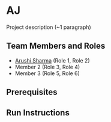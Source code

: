 # AJ

Project description (~1 paragraph)

## Team Members and Roles

* [Arushi Sharma](https://github.com/Arushi64/-CIS641-HW2-Sharma) (Role 1, Role 2)
* Member 2 (Role 3, Role 4)
* Member 3 (Role 5, Role 6)

## Prerequisites

## Run Instructions
